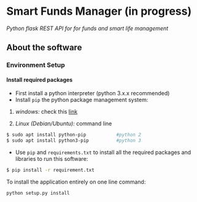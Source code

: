 # Smart Funds Manager (in progress)
*Python flask REST API for for funds and smart life management*

## About the software

### Environment Setup

#### Install required packages

* First install a python interpreter (python 3.x.x recommended)
* Install ```pip``` the python package management system:

1. *windows:* check this [link](https://github.com/BurntSushi/nfldb/wiki/Python-&-pip-Windows-installation)

2. *Linux (Debian/Ubuntu):* command line

```bash
$ sudo apt install python-pip       	#python 2
$ sudo apt install python3-pip          #python 3
```

* Use ```pip``` and ```requirements.txt``` to install all the required packages and libraries to run this software:

```bash
$ pip install -r requirement.txt
```

To install the application entirely on one line command:

```bash
python setup.py install
```
